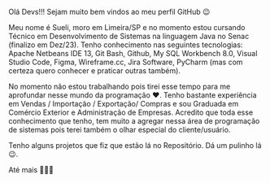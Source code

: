Olá Devs!!! 
Sejam muito bem vindos ao meu perfil GitHub 😉

Meu nome é Sueli, moro em Limeira/SP e no momento estou cursando Técnico em Desenvolvimento de Sistemas na linguagem Java no Senac (finalizo em Dez/23).
Tenho conhecimento nas seguintes tecnologias: Apache Netbeans IDE 13, Git Bash, Github, My SQL Workbench 8.0, Visual Studio Code, Figma, Wireframe.cc, Jira Software, PyCharm (mas com certeza quero conhecer e praticar outras também).

No momento não estou trabalhando pois tirei esse tempo para me aprofundar nesse mundo da programação ❤.
Tenho bastante experiência em Vendas / Importação / Exportação/ Compras e sou Graduada em Comércio Exterior e Administração de Empresas. 
Acredito que toda esse conhecimento que tenho, tem muito a agregar nessa área de programação de sistemas pois terei também o olhar especial do cliente/usuário. 

Tenho alguns projetos que fiz que estão lá no Repositório. Dá um pulinho lá 😉.

Até mais 🙋🏻‍♀️
